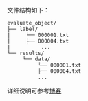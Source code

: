 
文件结构如下：
```plain
evaluate_object/
├── label/
|     └── 000001.txt
|     ├── 000004.txt
|          ...
└── results/
     └── data/
          └── 000001.txt
          ├── 000004.txt
          ...
```

详细说明可参考[博客](https://blog.csdn.net/weixin_43543177/article/details/123057861)
